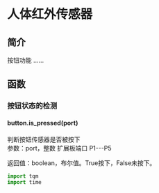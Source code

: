 # 人体红外传感器

## 简介

按钮功能 ……

## 函数

### 按钮状态的检测

#### button.is_pressed(port)

判断按钮传感器是否被按下</br>
参数：port，整数 扩展板端口 P1---P5</br>

返回值：boolean，布尔值。True按下，False未按下。

```py
import tqm
import time


```
